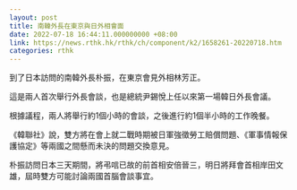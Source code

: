 ```yaml
---
layout: post
title: 南韓外長在東京與日外相會面
date: 2022-07-18 16:44:11.000000000 +08:00
link: https://news.rthk.hk/rthk/ch/component/k2/1658261-20220718.htm
categories: rthk
---
```


到了日本訪問的南韓外長朴振，在東京會見外相林芳正。

這是兩人首次舉行外長會談，也是總統尹錫悅上任以來第一場韓日外長會議。

根據議程，兩人將舉行約1個小時的會談，之後進行約1個半小時的工作晚餐。

《韓聯社》說，雙方將在會上就二戰時期被日軍強徵勞工賠償問題、《軍事情報保護協定》等兩國之間懸而未決的問題交換意見。

朴振訪問日本三天期間，將弔唁已故的前首相安倍晉三，明日將拜會首相岸田文雄，屆時雙方可能討論兩國首腦會談事宜。
